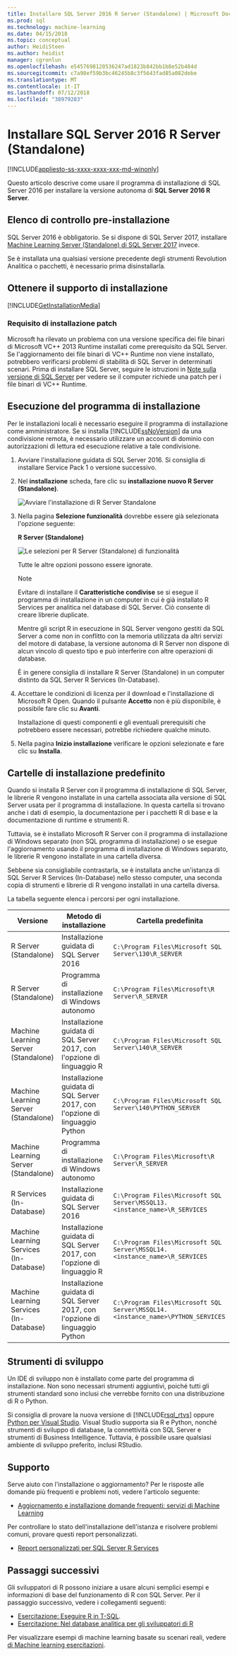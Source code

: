 ```yaml
---
title: Installare SQL Server 2016 R Server (Standalone) | Microsoft Docs
ms.prod: sql
ms.technology: machine-learning
ms.date: 04/15/2018
ms.topic: conceptual
author: HeidiSteen
ms.author: heidist
manager: cgronlun
ms.openlocfilehash: e5457698120536247ad1823b842bb1b8e52b484d
ms.sourcegitcommit: c7a98ef59b3bc46245b8c3f5643fad85a082debe
ms.translationtype: MT
ms.contentlocale: it-IT
ms.lasthandoff: 07/12/2018
ms.locfileid: "38979283"
---
```

# <a name="install-sql-server-2016-r-server-standalone"></a>Installare SQL Server 2016 R Server (Standalone)
[!INCLUDE[appliesto-ss-xxxx-xxxx-xxx-md-winonly](../../includes/appliesto-ss-xxxx-xxxx-xxx-md-winonly.md)]

Questo articolo descrive come usare il programma di installazione di SQL Server 2016 per installare la versione autonoma di **SQL Server 2016 R Server**.

## <a name="bkmk_prereqs"> </a> Elenco di controllo pre-installazione

SQL Server 2016 è obbligatorio. Se si dispone di SQL Server 2017, installare [Machine Learning Server (Standalone) di SQL Server 2017](sql-machine-learning-standalone-windows-install.md) invece.

Se è installata una qualsiasi versione precedente degli strumenti Revolution Analitica o pacchetti, è necessario prima disinstallarla. 

## <a name="get-the-installation-media"></a>Ottenere il supporto di installazione

[!INCLUDE[GetInstallationMedia](../../includes/getssmedia.md)]

 ###  <a name="bkmk_ga_instalpatch"></a> Requisito di installazione patch 

Microsoft ha rilevato un problema con una versione specifica dei file binari di Microsoft VC++ 2013 Runtime installati come prerequisito da SQL Server. Se l'aggiornamento dei file binari di VC++ Runtime non viene installato, potrebbero verificarsi problemi di stabilità di SQL Server in determinati scenari. Prima di installare SQL Server, seguire le istruzioni in [Note sulla versione di SQL Server](../../sql-server/sql-server-2016-release-notes.md#bkmk_ga_instalpatch) per vedere se il computer richiede una patch per i file binari di VC++ Runtime.  

## <a name="run-setup"></a>Esecuzione del programma di installazione

Per le installazioni locali è necessario eseguire il programma di installazione come amministratore. Se si installa [!INCLUDE[ssNoVersion](../../includes/ssnoversion-md.md)] da una condivisione remota, è necessario utilizzare un account di dominio con autorizzazioni di lettura ed esecuzione relative a tale condivisione.

1. Avviare l'installazione guidata di SQL Server 2016. Si consiglia di installare Service Pack 1 o versione successivo.

2. Nel **installazione** scheda, fare clic su **installazione nuovo R Server (Standalone)**.
    
     ![Avviare l'installazione di R Server Standalone](media/2016-setup-installation-rsvr.png "avviare l'installazione di R Server (Standalone)")
    
3.  Nella pagina **Selezione funzionalità** dovrebbe essere già selezionata l'opzione seguente:
    
    **R Server (Standalone)**  
    
    ![Le selezioni per R Server (Standalone) di funzionalità](media/2016setup-rserver-features.png "funzionalità le selezioni per R Server (Standalone)")
    
    Tutte le altre opzioni possono essere ignorate. 
    
    > [!NOTE]
    > Evitare di installare il **Caratteristiche condivise** se si esegue il programma di installazione in un computer in cui è già installato R Services per analitica nel database di SQL Server. Ciò consente di creare librerie duplicate.
    > 
    > Mentre gli script R in esecuzione in SQL Server vengono gestiti da SQL Server a come non in conflitto con la memoria utilizzata da altri servizi del motore di database, la versione autonoma di R Server non dispone di alcun vincolo di questo tipo e può interferire con altre operazioni di database.
    > 
    > È in genere consiglia di installare R Server (Standalone) in un computer distinto da SQL Server R Services (In-Database).

4.  Accettare le condizioni di licenza per il download e l'installazione di Microsoft R Open. Quando il pulsante **Accetto** non è più disponibile, è possibile fare clic su **Avanti**.
    
    Installazione di questi componenti e gli eventuali prerequisiti che potrebbero essere necessari, potrebbe richiedere qualche minuto.
    
5.  Nella pagina **Inizio installazione** verificare le opzioni selezionate e fare clic su **Installa**.

## <a name="default-installation-folders"></a>Cartelle di installazione predefinito

Quando si installa R Server con il programma di installazione di SQL Server, le librerie R vengono installate in una cartella associata alla versione di SQL Server usata per il programma di installazione. In questa cartella si trovano anche i dati di esempio, la documentazione per i pacchetti R di base e la documentazione di runtime e strumenti R.

Tuttavia, se è installato Microsoft R Server con il programma di installazione di Windows separato (non SQL programma di installazione) o se esegue l'aggiornamento usando il programma di installazione di Windows separato, le librerie R vengono installate in una cartella diversa.

Sebbene sia consigliabile contrastarla, se è installata anche un'istanza di SQL Server R Services (In-Database) nello stesso computer, una seconda copia di strumenti e librerie di R vengono installati in una cartella diversa.

La tabella seguente elenca i percorsi per ogni installazione.

|Versione| Metodo di installazione | Cartella predefinita|
|----|----|----|
|R Server (Standalone) |Installazione guidata di SQL Server 2016|`C:\Program Files\Microsoft SQL Server\130\R_SERVER`|
|R Server (Standalone) |Programma di installazione di Windows autonomo|`C:\Program Files\Microsoft\R Server\R_SERVER`|
|Machine Learning Server (Standalone) |  Installazione guidata di SQL Server 2017, con l'opzione di linguaggio R |`C:\Program Files\Microsoft SQL Server\140\R_SERVER`|
|Machine Learning Server (Standalone) |  Installazione guidata di SQL Server 2017, con l'opzione di linguaggio Python |`C:\Program Files\Microsoft SQL Server\140\PYTHON_SERVER`|
|Machine Learning Server (Standalone) |  Programma di installazione di Windows autonomo |`C:\Program Files\Microsoft\R Server\R_SERVER`|
|R Services (In-Database) |Installazione guidata di SQL Server 2016|`C:\Program Files\Microsoft SQL Server\MSSQL13.<instance_name>\R_SERVICES`|
|Machine Learning Services (In-Database) |Installazione guidata di SQL Server 2017, con l'opzione di linguaggio R|`C:\Program Files\Microsoft SQL Server\MSSQL14.<instance_name>\R_SERVICES`  |
|Machine Learning Services (In-Database) |Installazione guidata di SQL Server 2017, con l'opzione di linguaggio Python| `C:\Program Files\Microsoft SQL Server\MSSQL14.<instance_name>\PYTHON_SERVICES` |

## <a name="development-tools"></a>Strumenti di sviluppo

Un IDE di sviluppo non è installato come parte del programma di installazione. Non sono necessari strumenti aggiuntivi, poiché tutti gli strumenti standard sono inclusi che verrebbe fornito con una distribuzione di R o Python.

Si consiglia di provare la nuova versione di [!INCLUDE[rsql_rtvs](../../includes/rsql-rtvs-md.md)] oppure [Python per Visual Studio](https://docs.microsoft.com/visualstudio/python/installing-python-support-in-visual-studio). Visual Studio supporta sia R e Python, nonché strumenti di sviluppo di database, la connettività con SQL Server e strumenti di Business Intelligence. Tuttavia, è possibile usare qualsiasi ambiente di sviluppo preferito, inclusi RStudio.
  
## <a name="get-help"></a>Supporto

Serve aiuto con l'installazione o aggiornamento? Per le risposte alle domande più frequenti e problemi noti, vedere l'articolo seguente:

* [Aggiornamento e installazione domande frequenti: servizi di Machine Learning](../r/upgrade-and-installation-faq-sql-server-r-services.md)

Per controllare lo stato dell'installazione dell'istanza e risolvere problemi comuni, provare questi report personalizzati.

* [Report personalizzati per SQL Server R Services](../r/monitor-r-services-using-custom-reports-in-management-studio.md)

## <a name="next-steps"></a>Passaggi successivi

Gli sviluppatori di R possono iniziare a usare alcuni semplici esempi e informazioni di base del funzionamento di R con SQL Server. Per il passaggio successivo, vedere i collegamenti seguenti:

+ [Esercitazione: Eseguire R in T-SQL](../tutorials/rtsql-using-r-code-in-transact-sql-quickstart.md).
+ [Esercitazione: Nel database analitica per gli sviluppatori di R](../tutorials/sqldev-in-database-r-for-sql-developers.md)

Per visualizzare esempi di machine learning basate su scenari reali, vedere [di Machine learning esercitazioni](../tutorials/machine-learning-services-tutorials.md).


